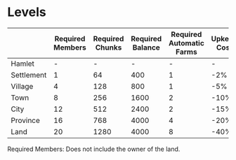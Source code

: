# Levels

|            | Required Members | Required Chunks | Required Balance | Required Automatic Farms | Upkeep Cost |
| ---------- | ---------------- | --------------- | ---------------- | ------------------------ | ----------- |
| Hamlet     | -                | -               | -                | -                        | -           |
| Settlement | 1                | 64              | 400              | 1                        | -2%         |
| Village    | 4                | 128             | 800              | 1                        | -5%         |
| Town       | 8                | 256             | 1600             | 2                        | -10%        |
| City       | 12               | 512             | 2400             | 2                        | -15%        |
| Province   | 16               | 768             | 4000             | 4                        | -20%        |
| Land       | 20               | 1280            | 4000             | 8                        | -40%        |

Required Members: Does not include the owner of the land.
